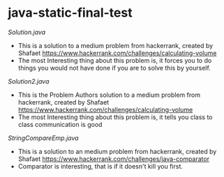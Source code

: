 # java-static-final-test

*Solution.java*

- This is a solution to a medium problem from hackerrank, created by Shafaet https://www.hackerrank.com/challenges/calculating-volume
- The most Interesting thing about this problem is, it forces you to do things you would not have done if you are to solve this by yourself.

*Solution2.java*

- This is the Problem Authors solution to a medium problem from hackerrank, created by Shafaet https://www.hackerrank.com/challenges/calculating-volume
- The most Interesting thing about this problem is, it tells you class to class communication is good

*StringCompareEmp.java*

- This is a solution to an medium problem from hackerrank, created by Shafaet https://www.hackerrank.com/challenges/java-comparator
- Comparator is interesting,  that is if it doesn't kill you first.


